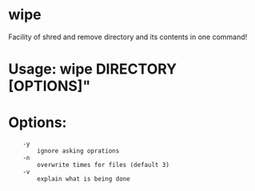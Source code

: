 # wipe
Facility of shred and remove directory and its contents in one command!

# Usage: wipe DIRECTORY [OPTIONS]"
# Options:
        -y
            ignore asking oprations
        -n
            overwrite times for files (default 3)
        -v
            explain what is being done

